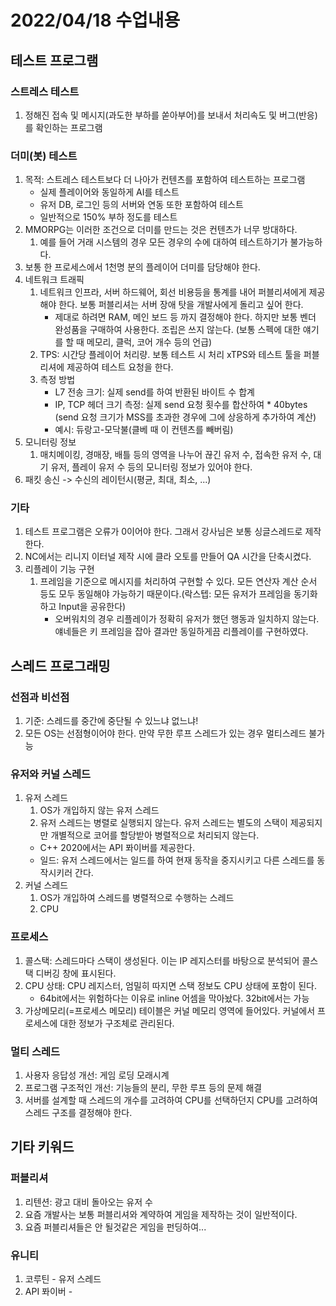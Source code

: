 # 2022/04/18 수업내용
## 테스트 프로그램
### 스트레스 테스트
1. 정해진 접속 및 메시지(과도한 부하를 쏟아부어)를 보내서 처리속도 및 버그(반응)를 확인하는 프로그램

### 더미(봇) 테스트
1. 목적: 스트레스 테스트보다 더 나아가 컨텐츠를 포함하여 테스트하는 프로그램
    * 실제 플레이어와 동일하게 AI를 테스트
    * 유저 DB, 로그인 등의 서버와 연동 또한 포함하여 테스트
    * 일반적으로 150% 부하 정도를 테스트
2. MMORPG는 이러한 조건으로 더미를 만드는 것은 컨텐츠가 너무 방대하다.
    1) 예를 들어 거래 시스템의 경우 모든 경우의 수에 대하여 테스트하기가 불가능하다.
3. 보통 한 프로세스에서 1천명 분의 플레이어 더미를 담당해야 한다.
4. 네트워크 트래픽
    1) 네트워크 인프라, 서버 하드웨어, 회선 비용등을 통계를 내어 퍼블리셔에게 제공해야 한다. 보통 퍼블리셔는 서버 장애 탓을 개발사에게 돌리고 싶어 한다.
        * 제대로 하려면 RAM, 메인 보드 등 까지 결정해야 한다. 하지만 보통 벤더 완성품을 구매하여 사용한다. 조립은 쓰지 않는다. (보통 스펙에 대한 얘기를 할 때 메모리, 클럭, 코어 개수 등의 언급)
    2) TPS: 시간당 플레이어 처리량. 보통 테스트 시 처리 xTPS와 테스트 툴을 퍼블리셔에 제공하여 테스트 요청을 한다.
    3) 측정 방법
        * L7 전송 크기: 실제 send를 하여 반환된 바이트 수 합계
        * IP, TCP 헤더 크기 측정: 실제 send 요청 횟수를 합산하여 * 40bytes (send 요청 크기가 MSS를 초과한 경우에 그에 상응하게 추가하여 계산)
        * 예시: 듀랑고-모닥불(클베 때 이 컨텐츠를 빼버림)
5. 모니터링 정보
    1) 매치메이킹, 경매장, 배틀 등의 영역을 나누어 끊긴 유저 수, 접속한 유저 수, 대기 유저, 플레이 유저 수 등의 모니터링 정보가 있어야 한다.
6. 패킷 송신 -> 수신의 레이턴시(평균, 최대, 최소, ...)

### 기타
1. 테스트 프로그램은 오류가 0이어야 한다. 그래서 강사님은 보통 싱글스레드로 제작한다.
2. NC에서는 리니지 이터널 제작 시에 클라 오토를 만들어 QA 시간을 단축시켰다.
3. 리플레이 기능 구현
    1) 프레임을 기준으로 메시지를 처리하여 구현할 수 있다. 모든 연산자 계산 순서 등도 모두 동일해야 가능하기 때문이다.(락스텝: 모든 유저가 프레임을 동기화하고 Input을 공유한다)
        * 오버워치의 경우 리플레이가 정확히 유저가 했던 행동과 일치하지 않는다. 얘네들은 키 프레임을 잡아 결과만 동일하게끔 리플레이를 구현하였다. 

## 스레드 프로그래밍
### 선점과 비선점
1. 기준: 스레드를 중간에 중단될 수 있느냐 없느냐!
2. 모든 OS는 선점형이어야 한다. 만약 무한 루프 스레드가 있는 경우 멀티스레드 불가능

### 유저와 커널 스레드
1. 유저 스레드
    1) OS가 개입하지 않는 유저 스레드
    2) 유저 스레드는 병렬로 실행되지 않는다. 유저 스레드는 별도의 스택이 제공되지만 개별적으로 코어를 할당받아 병렬적으로 처리되지 않는다.
    * C++ 2020에서는 API 퐈이버를 제공한다.
    * 일드: 유저 스레드에서는 일드를 하여 현재 동작을 중지시키고 다른 스레드를 동작시키러 간다.
2. 커널 스레드
    1) OS가 개입하여 스레드를 병렬적으로 수행하는 스레드
    2) CPU

### 프로세스
1. 콜스택: 스레드마다 스택이 생성된다. 이는 IP 레지스터를 바탕으로 분석되어 콜스택 디버깅 창에 표시된다.
2. CPU 상태: CPU 레지스터, 엄밀히 따지면 스택 정보도 CPU 상태에 포함이 된다.
    * 64bit에서는 위험하다는 이유로 inline 어셈을 막아놨다. 32bit에서는 가능
3. 가상메모리(=프로세스 메모리) 테이블은 커널 메모리 영역에 들어있다. 커널에서 프로세스에 대한 정보가 구조체로 관리된다.

### 멀티 스레드
1. 사용자 응답성 개선: 게임 로딩 모래시계
2. 프로그램 구조적인 개선: 기능들의 분리, 무한 루프 등의 문제 해결
3. 서버를 설계할 때 스레드의 개수를 고려하여 CPU를 선택하던지 CPU를 고려하여 스레드 구조를 결정해야 한다.

## 기타 키워드
### 퍼블리셔
1. 리텐션: 광고 대비 돌아오는 유저 수
2. 요즘 개발사는 보통 퍼블리셔와 계약하여 게임을 제작하는 것이 일반적이다.
3. 요즘 퍼블리셔들은 안 될것같은 게임을 펀딩하여...

### 유니티
1. 코루틴 - 유저 스레드
2. API 퐈이버 - 
